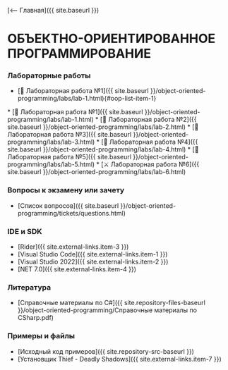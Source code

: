 [⟵ Главная]({{ site.baseurl }})

# **ОБЪЕКТНО-ОРИЕНТИРОВАННОЕ ПРОГРАММИРОВАНИЕ**

### **Лабораторные работы**

* [🍄 Лабораторная работа №1]({{ site.baseurl }}/object-oriented-programming/labs/lab-1.html){#oop-list-item-1}

<div id="custom-list-labs" markdown="1">
* [🍄 Лабораторная работа №1]({{ site.baseurl }}/object-oriented-programming/labs/lab-1.html)
* [🍄 Лабораторная работа №2]({{ site.baseurl }}/object-oriented-programming/labs/lab-2.html)
* [🍄 Лабораторная работа №3]({{ site.baseurl }}/object-oriented-programming/labs/lab-3.html)
* [🍄 Лабораторная работа №4]({{ site.baseurl }}/object-oriented-programming/labs/lab-4.html)
* [🍄 Лабораторная работа №5]({{ site.baseurl }}/object-oriented-programming/labs/lab-5.html)
* [⚔️ Лабораторная работа №6]({{ site.baseurl }}/object-oriented-programming/labs/lab-6.html)
</div>

### **Вопросы к экзамену или зачету**
* [Список вопросов]({{ site.baseurl }}/object-oriented-programming/tickets/questions.html)

### **IDE и SDK**
* [Rider]({{ site.external-links.item-3 }})
* [Visual Studio Code]({{ site.external-links.item-1 }})
* [Visual Studio 2022]({{ site.external-links.item-2 }})
* [NET 7.0]({{ site.external-links.item-4 }})

### **Литература**
* [Справочные материалы по C#]({{ site.repository-files-baseurl }}/object-oriented-programming/Справочные материалы по CSharp.pdf)

### **Примеры и файлы**
* [Исходный код примеров]({{ site.repository-src-baseurl }})
* [Установщик Thief - Deadly Shadows]({{ site.external-links.item-7 }})
